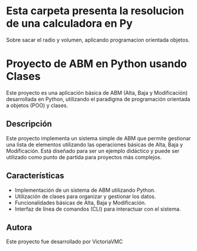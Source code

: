 # Esta carpeta presenta la resolucion de una calculadora en Py
Sobre sacar el radio y volumen, aplicando programacion orientada objetos.

# Proyecto de ABM en Python usando Clases

Este proyecto es una aplicación básica de ABM (Alta, Baja y Modificación) desarrollada en Python, utilizando el paradigma de programación orientada a objetos (POO) y clases.

## Descripción

Este proyecto implementa un sistema simple de ABM que permite gestionar una lista de elementos utilizando las operaciones básicas de Alta, Baja y Modificación. Está diseñado para ser un ejemplo didáctico y puede ser utilizado como punto de partida para proyectos más complejos.

## Características

- Implementación de un sistema de ABM utilizando Python.
- Utilización de clases para organizar y gestionar los datos.
- Funcionalidades básicas de Alta, Baja y Modificación.
- Interfaz de línea de comandos (CLI) para interactuar con el sistema.

## Autora
Este proyecto fue desarrollado por VictoriaVMC

